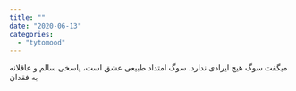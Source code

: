 ```yaml
---
title: ""
date: "2020-06-13"
categories: 
  - "tytomood"
---
```


میگفت سوگ هیچ ایرادی ندارد. سوگ امتداد طبیعی عشق است، پاسخی سالم و عاقلانه به فقدان
